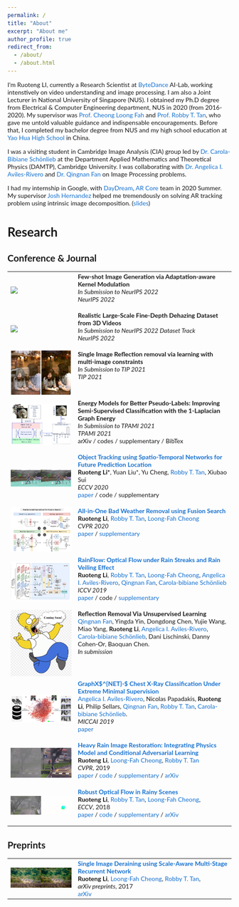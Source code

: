 ```yaml
---
permalink: /
title: "About"
excerpt: "About me"
author_profile: true
redirect_from: 
  - /about/
  - /about.html
---
```


I'm Ruoteng LI, currently a Research Scientist at  [ByteDance](https://www.bytedance.com/en/) AI-Lab, working intenstively on video understanding and image processing. I am also a Joint Lecturer in National University of Singapore (NUS).   I obtained my Ph.D degree from Electrical & Computer Engineering department, NUS in 2020 (from 2016-2020). My supervisor was [Prof. Cheong Loong Fah](https://www.ece.nus.edu.sg/stfpage/eleclf/) and [Prof. Robby T. Tan](http://tanrobby.github.io/), who gave me untold valuable guidance and indispensable encouragements. Before that, I completed my bachelor degree from NUS and my high school education at [Yao Hua High School](http://yaohua.tj.edu.cn/) in China. 



I was a visiting student in Cambridge Image Analysis (CIA) group led by [Dr. Carola-Bibiane Schönlieb](http://www.damtp.cam.ac.uk/user/cbs31/Home.html) at the Department Applied Mathematics and Theoretical Physics (DAMTP), Cambridge University. I was collaborating with [Dr. Angelica I. Aviles-Rivero](https://angelicaiaviles.wordpress.com) and [Dr. Qingnan Fan](https://github.com/fqnchina) on Image Processing problems. 



I had my internship in Google,  with [DayDream](https://arvr.google.com/), [AR Core](https://developers.google.com/ar)  team in 2020 Summer. My supervisor  [Josh Hernandez](https://www.linkedin.com/in/joshua-hernandez-44b68b32) helped me tremendously on solving AR tracking problem using intrinsic image decomposition. ([slides](https://docs.google.com/presentation/d/1-unmUSPZe5ArgKVD6axTCLQnxlihUIh7DgXAe-gYZ3g/edit?usp=sharing))




# Research 

## Conference & Journal

<style type="text/css">
    /* Color scheme stolen from Sergey Karayev */
    a {
    color: #1772d0;
    text-decoration:none !important;
    }
    a:focus, a:hover {
    color: #f09228;
    text-decoration:none !important;
    }
    table,td,th,tr{
    	border:none !important;
    }
    body,td,th,tr,p,a {
    font-family: 'Lato', Verdana, Helvetica, sans-serif;
    font-size: 14px
    }
    strong {
    font-family: 'Lato', Verdana, Helvetica, sans-serif;
    font-size: 14px;
    }
    heading {
    font-family: 'Lato', Verdana, Helvetica, sans-serif;
    font-size: 22px;
    }
    papertitle {
    font-family: 'Lato', Verdana, Helvetica, sans-serif;
    font-size: 14px;
    font-weight: 700
    }
    name {
    font-family: 'Lato', Verdana, Helvetica, sans-serif;
    font-size: 32px;
    }
    .one
    {
    width: 160px;
    height: 160px;
    position: relative;
    }
    .two
    {
    width: 160px;
    height: 160px;
    position: absolute;
    transition: opacity .2s ease-in-out;
    -moz-transition: opacity .2s ease-in-out;
    -webkit-transition: opacity .2s ease-in-out;
    }
    .fade {
     transition: opacity .2s ease-in-out;
     -moz-transition: opacity .2s ease-in-out;
     -webkit-transition: opacity .2s ease-in-out;
    }
    span.highlight {
        background-color: #ffffd0;
    }
</style>
<!-- ################################  CONTENT START  #######################################-->

<table width="100%" align="center" border="0" cellspacing="0" cellpadding="0">
   <tbody>
    <!-- ------------ Paper XII - NIPS - RainFlow  ----------------- -->
    <tr>
      <td width="30%">
         <img src="./images/NIPS22/Fewshot.png">
      </td>
      <td valign="top" width="70%">
        <a href=""> 
          <papertitle>Few-shot Image Generation via Adaptation-aware Kernel Modulation</papertitle> 
        </a>
    <br>
        <em>In Submission to NeurIPS 2022</em>
    <br>
        <em>NeurIPS 2022</em> <br>
        <p></p>
        <p></p>
      </td>
    </tr> 
    <!-- ------------ Paper XI - NIPS - Dataset  ----------------- -->
    <tr>
      <td width="30%">
         <img src="./images/NIPS22/Dataset.png">
      </td>
      <td valign="top" width="70%">
        <a href=""> 
          <papertitle>Realistic Large-Scale Fine-Depth Dehazing Dataset from 3D Videos </papertitle> 
        </a>
    <br>
        <em>In Submission to NeurIPS 2022 Dataset Track</em>
    <br>
        <em>NeurIPS 2022</em> <br>
        <p></p>
        <p></p>
      </td>
    </tr> 
    <!-- ------------ Paper X    - TIP22 - RainFlow  ----------------- 
    <tr>
      <td width="30%">
         <img src="./images/TIP/intrinsic.png">
      </td>
      <td valign="top" width="70%">
        <a href=""> 
          <papertitle>From Model Guidance to Shadow and Specular Aware Network: Unsupervised Reflectance Recovery from a Single Image </papertitle> 
        </a>
    <br>
        <em>In Submission to TIP 2022</em>
    <br>
        <em>TIP 2022</em> <br>
        <p></p>
        <p></p>
      </td>
    </tr>  --> 
    <!-- ------------ Paper IX - TIP21 - Reflection  ----------------- -->
    <tr>
      <td width="30%">
         <img src="./images/TIP/reflection.png">
      </td>
      <td valign="top" width="70%">
        <a href=""> 
          <papertitle>Single Image Reflection removal via learning with multi-image constraints </papertitle> 
        </a>
    <br>
        <em>In Submission to TIP 2021</em>
    <br>
        <em>TIP 2021</em> <br>
        <p></p>
        <p></p>
      </td>
    </tr>    
    <!-- ------------ Paper VIII - TPAMI21 - Laplacian  ----------------- -->
    <tr>
      <td width="30%">
         <img src="./images/TPAMI21/Laplacian.png">
      </td>
      <td valign="top" width="70%">
        <a href=""> 
          <papertitle>Energy Models for Better Pseudo-Labels: Improving Semi-Supervised Classification with the 1-Laplacian Graph Energy</papertitle> 
        </a>
    <br>
        <em>In Submission to TPAMI 2021</em>
    <br>
        <em>TPAMI 2021</em> <br>
        <a href="">arXiv</a>
        / 
        <a href="">codes</a>
        / 
        <a href="">supplementary</a>
        /
        <a href="">BibTex</a>
        <p></p>
        <p></p>
      </td>
    </tr> 
    <!-- ------------ Paper VII  - ECCV - Tracking  ----------------- -->
    <tr>
      <td width="30%">
         <img src="./images/ECCV20/tracking.png">
      </td>
      <td valign="top" width="70%">
        <a href="./files/20ECCV_Tracking.pdf"> 
          <papertitle>Object Tracking using Spatio-Temporal Networks for Future Prediction Location</papertitle> 
        </a>
    <br>
        <strong>Ruoteng Li*</strong>, 
        Yuan Liu*,
        Yu Cheng,
        <a href="http://tanrobby.github.io/">Robby T. Tan</a>, 
        Xiubao Sui
    <br>
        <em>ECCV 2020</em> <br>
        <a href="./files/20ECCV_Tracking.pdf">paper</a> /
        <a href="">code</a> /
        <a href="">supplementary</a>
        <p></p>
        <p></p>
      </td>
    </tr> 
    <!-- ------------ Paper VI   - CVPR - ALLinOne  ----------------- -->
    <tr>
      <td width="30%">
         <img src="./images/CVPR20/allinone.png">
      </td>
      <td valign="top" width="70%">
        <a href="./files/02002.pdf"> 
          <papertitle>All-in-One Bad Weather Removal using Fusion Search</papertitle> 
        </a>
    <br>
        <strong>Ruoteng Li</strong>, 
        <a href="http://tanrobby.github.io/">Robby T. Tan</a>, 
        <a href="https://www.ece.nus.edu.sg/stfpage/eleclf/">Loong-Fah Cheong</a>
    <br>
        <em>CVPR 2020</em> <br>
        <a href="./files/02002.pdf">paper</a> /
        <a href="./files/2002-supp.pdf">supplementary</a>
        <p></p>
        <p></p>
      </td>
    </tr> 
    <!-- ------------ Paper V    - ICCV - RainFlow  ----------------- -->
    <tr>
      <td width="30%">
         <img src="./images/ICCV19/thumbnail.png">
      </td>
      <td valign="top" width="70%">
        <a href="./files/2908.pdf"> 
          <papertitle>RainFlow: Optical Flow under Rain Streaks and Rain Veiling Effect</papertitle> 
        </a>
    <br>
        <strong>Ruoteng Li</strong>, 
        <a href="http://tanrobby.github.io/">Robby T. Tan</a>, 
        <a href="https://www.ece.nus.edu.sg/stfpage/eleclf/">Loong-Fah Cheong</a>,
        <a href='https://angelicaiaviles.wordpress.com'>Angelica I. Aviles-Rivero</a>,
        <a href='https://github.com/fqnchina'>Qingnan Fan</a>,
        <a href='http://www.damtp.cam.ac.uk/user/cbs31/Home.html'>Carola-bibiane Schönlieb</a>
    <br>
        <em>ICCV 2019</em> <br>
        <a href="./files/2908.pdf">paper</a>
        / 
        <a href="">code</a>
        / 
        <a href="./files/2908-supp.pdf">supplementary</a>
        <p></p>
        <p></p>
      </td>
    </tr>
    <!-- ------------ Paper IV - ICCV - Reflection ----------------- -->
    <tr>
      <td width="30%">
         <img src="./images/comingsoon_small.jpg">
      </td>
      <td valign="top" width="70%">
        <a href=""> 
          <papertitle>Reflection Removal Via Unsupervised Learning</papertitle> 
        </a>
      <br>
        <a href='https://github.com/fqnchina'>Qingnan Fan</a>,
        Yingda Yin,
        Dongdong Chen,
        Yujie Wang,
        Miao Yang, 
        <strong>Ruoteng Li</strong>,
        <a href='https://angelicaiaviles.wordpress.com'>Angelica I. Aviles-Rivero</a>,
        <a href='http://www.damtp.cam.ac.uk/user/cbs31/Home.html'>Carola-bibiane Schönlieb</a>,
        Dani Lischinski,
        Danny Cohen-Or,
        Baoquan Chen.
      <br>
        <em>In submission</em> <br>
        <p></p>
        <p></p>
      </td>
    </tr>
    <!-- ------------ Paper III - MICCAI Chest X-Ray ----------------- -->
    <tr>
      <td width="30%">
         <img src="./images/MICCAI19/miccai19.png">
      </td>
      <td valign="top" width="70%">
        <a href="./files/MICCAI19.pdf"> 
          <papertitle>GraphX$^{NET}-$ Chest X-Ray Classification Under Extreme Minimal Supervision</papertitle> 
        </a>
      <br>
        <a href='https://angelicaiaviles.wordpress.com'>Angelica I. Aviles-Rivero</a>,
        Nicolas Papadakis,
        <strong>Ruoteng Li</strong>,
        Philip Sellars, 
        <a href='https://github.com/fqnchina'>Qingnan Fan</a>,
        <a href="http://tanrobby.github.io/">Robby T. Tan</a>, 
        <a href='http://www.damtp.cam.ac.uk/user/cbs31/Home.html'>Carola-bibiane Schönlieb</a>.
      <br>
        <em>MICCAI 2019</em> <br>
        <a href="./files/MICCAI19.pdf">paper</a>
        <p></p>
        <p></p>
      </td>
    </tr>
    <!-- ------------ Paper II- CVPR - Heavy Rain  ----------------- -->
    <tr>
      <td width="30%">
         <img src="./images/CVPR19/thumbnail.jpg">
      </td>
      <td valign="top" width="70%">
        <!-- Heavy Rain Image Restoration: Integrating Physics Model and Conditional Adversarial Learning -->
        <a href="./files/0444.pdf"> 
          <papertitle>Heavy Rain Image Restoration: Integrating Physics Model and Conditional Adversarial Learning</papertitle> 
        </a>
        <!-- Heavy Rain Image Restoration: Integrating Physics Model and Conditional Adversarial Learning -->
    <br>
        <strong>Ruoteng Li</strong>, 
        <a href="https://www.ece.nus.edu.sg/stfpage/eleclf/">Loong-Fah Cheong</a>, 
        <a href="http://tanrobby.github.io/">Robby T. Tan</a>
    <br>
        <em>CVPR</em>, 2019 <br>
        <a href="./files/0444.pdf">paper</a> / 
        <a href="https://github.com/liruoteng/HeavyRainRemoval">code</a> / 
        <a href="./files/0444-supp.pdf">supplementary</a> /
        <a href="https://arxiv.org/abs/1904.05050">arXiv</a>
        <p></p>
        <p></p>
      </td>
    </tr>
    <!-- ------------ Paper I - ROBUST OPTICAL FLOW ----------------- -->
    <tr>
      <td width="30%">
         <img src="./images/ECCV18/thumbnail.jpg">
      </td>
      <td valign="top" width="70%">
  	<!-- <papertitle>Optical Flow in Rainy Scenes</papertitle> -->
      <a href="./files/0494.pdf"> <papertitle>Robust Optical Flow in Rainy Scenes</papertitle> </a>
    <!-- <papertitle>Optical Flow in Rainy Scenes</papertitle> -->
    <br>
        <strong>Ruoteng Li</strong>, 
        <a href="http://tanrobby.github.io/">Robby T. Tan</a>, 
        <a href="https://www.ece.nus.edu.sg/stfpage/eleclf/">Loong-Fah Cheong</a>,        
    <br>
        <em>ECCV</em>, 2018 <br>
        <a href="./files/0494.pdf">paper</a> / 
        <a href="https://github.com/liruoteng/dynamic-optical-flow">code</a> / 
        <a href="./files/0494-supp.pdf">supplementary</a> /
        <a href="https://arxiv.org/abs/1704.05239">arXiv</a>
        <p></p>
        <p></p>
      </td>
    </tr>
</tbody></table>


## Preprints
<table width="100%" align="center" border="0" cellspacing="0" cellpadding="0">
   <tbody>
    <tr>
      <td width="30%">
        <img src="./images/Arxiv_cvpr18_derain/thumbnail.jpg">
      </td>
      <td valign="top" width="70%">
  	<!-- Single Image Deraining using Scale-Aware Multi-Stage Recurrent Network -->
      <a> <papertitle>Single Image Deraining using Scale-Aware Multi-Stage Recurrent Network</papertitle> </a>
    <!--Single Image Deraining using Scale-Aware Multi-Stage Recurrent Network -->
    <br>
        <strong>Ruoteng Li</strong>, 
        <a href="https://www.ece.nus.edu.sg/stfpage/eleclf/">Loong-Fah Cheong</a>,
        <a href="http://tanrobby.github.io/">Robby T. Tan</a>,         
    <br>
        <em>arXiv preprints</em>, 2017 <br>
        <a href="https://arxiv.org/abs/1712.06830">arXiv</a>
        <!-- / 
        <a href="">codes</a>
        / 
        <a href="https://drive.google.com/open?id=1ZaSzwMmdqiLs2hzd5qiqsnOJY1lyfzQy">supp file</a>
        /
        <a href="">bibtex</a>
        <p></p>
        <p></p> -->
      </td>
    </tr>
</tbody></table>

